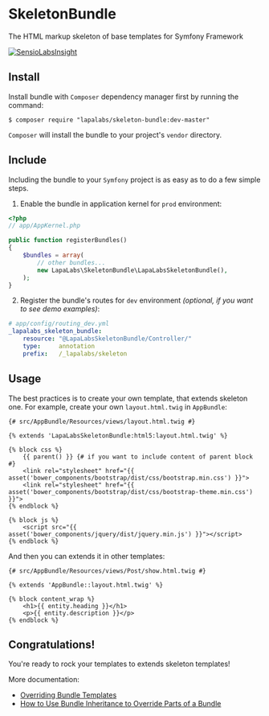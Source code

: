 # SkeletonBundle

The HTML markup skeleton of base templates for Symfony Framework

[![SensioLabsInsight](https://insight.sensiolabs.com/projects/cb900935-8444-496a-8a97-8af04fad1aba/mini.png)](https://insight.sensiolabs.com/projects/cb900935-8444-496a-8a97-8af04fad1aba)

## Install

Install bundle with `Composer` dependency manager first by running the command:

`$ composer require "lapalabs/skeleton-bundle:dev-master"`

`Composer` will install the bundle to your project's `vendor` directory.

## Include

Including the bundle to your `Symfony` project is as easy as to do a few simple steps.

1) Enable the bundle in application kernel for `prod` environment:

``` php
<?php
// app/AppKernel.php

public function registerBundles()
{
    $bundles = array(
        // other bundles...
        new LapaLabs\SkeletonBundle\LapaLabsSkeletonBundle(),
    );
}
```

2) Register the bundle's routes for `dev` environment *(optional, if you want to see demo examples)*:

``` yaml
# app/config/routing_dev.yml
_lapalabs_skeleton_bundle:
    resource: "@LapaLabsSkeletonBundle/Controller/"
    type:     annotation
    prefix:   /_lapalabs/skeleton
```

## Usage

The best practices is to create your own template, that extends skeleton one.
For example, create your own `layout.html.twig` in `AppBundle`:

``` jinja
{# src/AppBundle/Resources/views/layout.html.twig #}

{% extends 'LapaLabsSkeletonBundle:html5:layout.html.twig' %}

{% block css %}
    {{ parent() }} {# if you want to include content of parent block #}
    <link rel="stylesheet" href="{{ asset('bower_components/bootstrap/dist/css/bootstrap.min.css') }}">
    <link rel="stylesheet" href="{{ asset('bower_components/bootstrap/dist/css/bootstrap-theme.min.css') }}">
{% endblock %}

{% block js %}
    <script src="{{ asset('bower_components/jquery/dist/jquery.min.js') }}"></script>
{% endblock %}
```

And then you can extends it in other templates:

``` jinja
{# src/AppBundle/Resources/views/Post/show.html.twig #}

{% extends 'AppBundle::layout.html.twig' %}

{% block content_wrap %}
    <h1>{{ entity.heading }}</h1>
    <p>{{ entity.description }}</p>
{% endblock %}
```

## Congratulations!

You're ready to rock your templates to extends skeleton templates!

More documentation:
* [Overriding Bundle Templates][1]
* [How to Use Bundle Inheritance to Override Parts of a Bundle][2]


[1]: http://symfony.com/doc/current/book/templating.html#overriding-bundle-templates
[2]: http://symfony.com/doc/current/cookbook/bundles/inheritance.html
